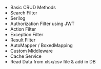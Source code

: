 - Basic CRUD Methods
- Search Filter
- Serilog
- Authorization Filter using JWT
- Action Filter
- Exception Filter
- Result Filter
- AutoMapper / BoxedMapping
- Custom Middleware
- Cache Service
- Read Data from xlsx/csv file & add in DB
